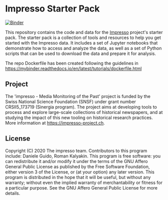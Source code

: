 # Impresso Starter Pack

[![Binder](https://mybinder.org/badge_logo.svg)](https://mybinder.org/v2/gh/impresso/impresso-datalab-starter-pack/main?filepath=/home/impresso/main.ipynb)

This repository contains the code and data for the [Impresso](https://impresso-project.ch) project's starter pack. The starter pack is a collection of tools and resources to help you get started with the Impresso data. It includes a set of Jupyter notebooks that demonstrate how to access and analyze the data, as well as a set of Python scripts that can be used to download the data and prepare it for analysis.

The repo Dockerfile has been created following the guidelines in https://mybinder.readthedocs.io/en/latest/tutorials/dockerfile.html

## Project

The 'impresso - Media Monitoring of the Past' project is funded by the Swiss National Science Foundation (SNSF) under grant number CRSII5_173719 (Sinergia program). The project aims at developing tools to process and explore large-scale collections of historical newspapers, and at studying the impact of this new tooling on historical research practices. More information at https://impresso-project.ch.

## License

Copyright (C) 2020 The impresso team. Contributors to this program include: Daniele Guido, Roman Kalyakin. This program is free software: you can redistribute it and/or modify it under the terms of the GNU Affero General Public License as published by the Free Software Foundation, either version 3 of the License, or (at your option) any later version. This program is distributed in the hope that it will be useful, but without any warranty; without even the implied warranty of merchantability or fitness for a particular purpose. See the GNU Affero General Public License for more details.
